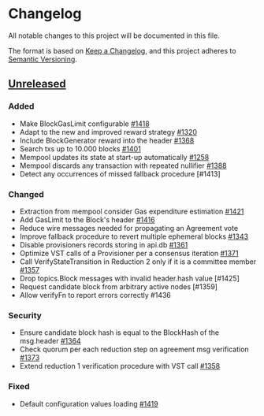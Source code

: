 # Changelog
All notable changes to this project will be documented in this file.

The format is based on [Keep a Changelog](https://keepachangelog.com/en/1.0.0/),
and this project adheres to [Semantic Versioning](https://semver.org/spec/v2.0.0.html).

## [Unreleased]

### Added
- Make BlockGasLimit configurable [#1418]
- Adapt to the new and improved reward strategy [#1320]
- Include BlockGenerator reward into the header [#1368]
- Search txs up to 10.000 blocks [#1401]
- Mempool updates its state at start-up automatically [#1258]
- Mempool discards any transaction with repeated nullifier [#1388]
- Detect any occurrences of missed fallback procedure [#1413] 

### Changed
- Extraction from mempool consider Gas expenditure estimation [#1421]
- Add GasLimit to the Block's header [#1416]
- Reduce wire messages needed for propagating an Agreement vote
- Improve fallback procedure to revert multiple ephemeral blocks [#1343]
- Disable provisioners records storing in api.db  [#1361]
- Optimize VST calls of a Provisioner per a consensus iteration [#1371]
- Call VerifyStateTransition in Reduction 2 only if it is a committee member [#1357]
- Drop topics.Block messages with invalid header.hash value [#1425]
- Request candidate block from arbitrary active nodes [#1359]
- Allow verifyFn to report errors correctly #1436

### Security
- Ensure candidate block hash is equal to the BlockHash of the msg.header [#1364]
- Check quorum per each reduction step on agreement msg verification [#1373]
- Extend reduction 1 verification procedure with VST call [#1358]

### Fixed
- Default configuration values loading [#1419] 

[#1421]: (https://github.com/dusk-network/dusk-blockchain/issues/1421)
[#1419]: (https://github.com/dusk-network/dusk-blockchain/issues/1419)
[#1418]: (https://github.com/dusk-network/dusk-blockchain/issues/1418)
[#1416]: (https://github.com/dusk-network/dusk-blockchain/issues/1416)
[#1401]: (https://github.com/dusk-network/dusk-blockchain/issues/1401)
[#1388]: (https://github.com/dusk-network/dusk-blockchain/issues/1388)
[#1373]: (https://github.com/dusk-network/dusk-blockchain/issues/1373)
[#1371]: (https://github.com/dusk-network/dusk-blockchain/issues/1371)
[#1368]: (https://github.com/dusk-network/dusk-blockchain/issues/1368)
[#1364]: (https://github.com/dusk-network/dusk-blockchain/issues/1364)
[#1361]: (https://github.com/dusk-network/dusk-blockchain/issues/1361)
[#1358]: (https://github.com/dusk-network/dusk-blockchain/issues/1358)
[#1357]: (https://github.com/dusk-network/dusk-blockchain/issues/1357)
[#1343]: (https://github.com/dusk-network/dusk-blockchain/issues/1343)
[#1320]: (https://github.com/dusk-network/dusk-blockchain/issues/1320)
[#1258]: (https://github.com/dusk-network/dusk-blockchain/issues/1258)


<!-- Releases -->

[Unreleased]: https://github.com/dusk-network/dusk-blockchain/compare/daybreak-20220321...HEAD
